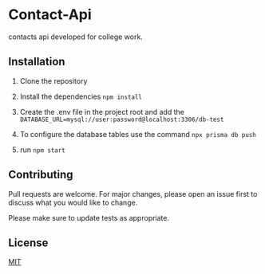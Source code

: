 # Contact-Api

contacts api developed for college work.

## Installation

1. Clone the repository

1. Install the dependencies `npm install`

1. Create the .env file in the project root and add the `DATABASE_URL=mysql://user:password@localhost:3306/db-test`

1. To configure the database tables use the command `npx prisma db push`

1. run `npm start`

## Contributing
Pull requests are welcome. For major changes, please open an issue first to discuss what you would like to change.

Please make sure to update tests as appropriate.

## License
[MIT](https://choosealicense.com/licenses/mit/)